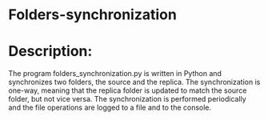 # Folders-synchronization

# Description:
The program folders_synchronization.py is written in Python and synchronizes two folders, the source and the replica. The synchronization is one-way, meaning that the replica folder is updated to match the source folder, but not vice versa. The synchronization is performed periodically and the file operations are logged to a file and to the console.

